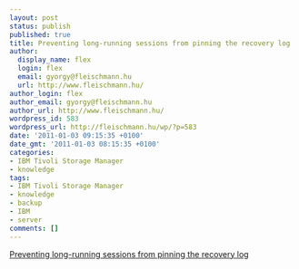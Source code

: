 ```yaml
---
layout: post
status: publish
published: true
title: Preventing long-running sessions from pinning the recovery log
author:
  display_name: flex
  login: flex
  email: gyorgy@fleischmann.hu
  url: http://www.fleischmann.hu/
author_login: flex
author_email: gyorgy@fleischmann.hu
author_url: http://www.fleischmann.hu/
wordpress_id: 583
wordpress_url: http://fleischmann.hu/wp/?p=583
date: '2011-01-03 09:15:35 +0100'
date_gmt: '2011-01-03 08:15:35 +0100'
categories:
- IBM Tivoli Storage Manager
- knowledge
tags:
- IBM Tivoli Storage Manager
- knowledge
- backup
- IBM
- server
comments: []
---
```

<p><a href="http://www-01.ibm.com/support/docview.wss?uid=swg21412513">Preventing long-running sessions from pinning the recovery log</a></p>
